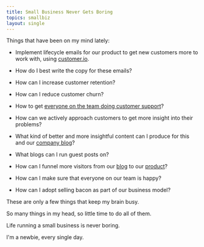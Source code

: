 ```yaml
---
title: Small Business Never Gets Boring
topics: smallbiz
layout: single
---
```

Things that have been on my mind lately:

- Implement lifecycle emails for our product to get new customers more to work
  with, using [customer.io](http://customer.io).

- How do I best write the copy for these emails?

- How can I increase customer retention?

- How can I reduce customer churn?

- How to get [everyone on the team doing customer
  support](https://37signals.com/svn/posts/3676-everyone-on-support)?

- How can we actively approach customers to get more insight into their
  problems?

- What kind of better and more insightful content can I produce for this and our
  [company blog](http://about.travis-ci.org/blog)?

- What blogs can I run guest posts on?

- How can I funnel more visitors from our
  [blog](http://about.travis-ci.org/blog) to our
  [product](https://travis-ci.com)?

- How can I make sure that everyone on our team is happy?

- How can I adopt selling bacon as part of our business model?

These are only a few things that keep my brain busy.

So many things in my head, so little time to do all of them.

Life running a small business is never boring.

I'm a newbie, every single day.

